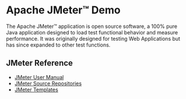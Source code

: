 # Apache JMeter™ Demo

The Apache JMeter™ application is open source software, a 100% pure Java application designed to load test functional
behavior and measure performance. It was originally designed for testing Web Applications but has since expanded to
other test functions.

## JMeter Reference

- [JMeter User Manual](https://jmeter.apache.org/usermanual/index.html)
- [JMeter Source Repositories](https://github.com/apache/jmeter)
- [JMeter Templates](https://github.com/apache/jmeter/tree/master/bin/templates)
